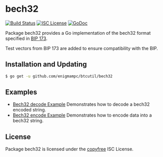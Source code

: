 # bech32

[![Build Status](http://img.shields.io/travis/btcsuite/btcutil.svg)](https://travis-ci.org/btcsuite/btcutil)
[![ISC License](http://img.shields.io/badge/license-ISC-blue.svg)](http://copyfree.org)
[![GoDoc](https://godoc.org/github.com/enigmampc/btcutil/bech32?status.png)](http://godoc.org/github.com/enigmampc/btcutil/bech32)

Package bech32 provides a Go implementation of the bech32 format specified in
[BIP 173](https://github.com/bitcoin/bips/blob/master/bip-0173.mediawiki).

Test vectors from BIP 173 are added to ensure compatibility with the BIP.

## Installation and Updating

```bash
$ go get -u github.com/enigmampc/btcutil/bech32
```

## Examples

- [Bech32 decode Example](http://godoc.org/github.com/enigmampc/btcutil/bech32#example-Bech32Decode)
  Demonstrates how to decode a bech32 encoded string.
- [Bech32 encode Example](http://godoc.org/github.com/enigmampc/btcutil/bech32#example-BechEncode)
  Demonstrates how to encode data into a bech32 string.

## License

Package bech32 is licensed under the [copyfree](http://copyfree.org) ISC
License.
